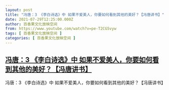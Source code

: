 ```yaml
---
layout: post
title: "冯唐：3 《李白诗选》中 如果不爱美人，你要如何看到其他的美好？【冯唐讲书】"
date: 2021-07-29T12:25:00.000Z
author: 百香果文化放映空间
from: https://www.youtube.com/watch?v=pe-T2CG5vyw
tags: [ 百香果文化放映空间 ]
categories: [ 百香果文化放映空间 ]
---
```

<!--1627561500000-->
[冯唐：3 《李白诗选》中 如果不爱美人，你要如何看到其他的美好？【冯唐讲书】](https://www.youtube.com/watch?v=pe-T2CG5vyw)
------

<div>
冯唐：3 《李白诗选》中 如果不爱美人，你要如何看到其他的美好？【冯唐讲书】
</div>
